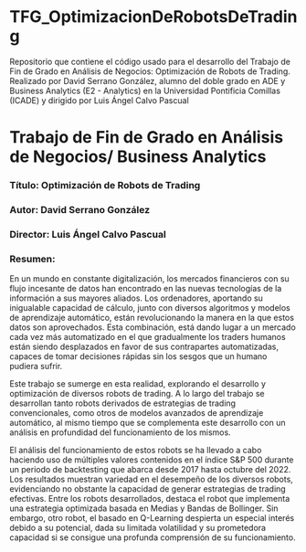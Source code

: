 # TFG_OptimizacionDeRobotsDeTrading
Repositorio que contiene el código usado para el desarrollo del Trabajo de Fin de Grado en Análisis de Negocios: Optimización de Robots de Trading. Realizado por David Serrano González, alumno del doble grado en ADE y Business Analytics (E2 - Analytics) en la Universidad Pontificia Comillas (ICADE) y dirigido por Luis Ángel Calvo Pascual

#
# Trabajo de Fin de Grado en Análisis de Negocios/ Business Analytics
### Título: Optimización de Robots de Trading
### Autor: David Serrano González
### Director: Luis Ángel Calvo Pascual

### Resumen:
En un mundo en constante digitalización, los mercados financieros con su flujo incesante de datos han encontrado en las nuevas tecnologías de la información a sus mayores aliados. Los ordenadores, aportando su inigualable capacidad de cálculo, junto con diversos algoritmos y modelos de aprendizaje automático, están revolucionando la manera en la que estos datos son aprovechados. Esta combinación, está dando lugar a un mercado cada vez más automatizado en el que gradualmente los traders humanos están siendo desplazados en favor de sus contrapartes automatizadas, capaces de tomar decisiones rápidas sin los sesgos que un humano pudiera sufrir.

Este trabajo se sumerge en esta realidad, explorando el desarrollo y optimización de diversos robots de trading. A lo largo del trabajo se desarrollan tanto robots derivados de estrategias de trading convencionales, como otros de modelos avanzados de aprendizaje automático, al mismo tiempo que se complementa este desarrollo con un análisis en profundidad del funcionamiento de los mismos.

El análisis del funcionamiento de estos robots se ha llevado a cabo haciendo uso de múltiples valores contenidos en el índice S&P 500 durante un periodo de backtesting que abarca desde 2017 hasta octubre del 2022. Los resultados muestran variedad en el desempeño de los diversos robots, evidenciando no obstante la capacidad de generar estrategias de trading efectivas. Entre los robots desarrollados, destaca el robot que implementa una estrategia optimizada basada en Medias y Bandas de Bollinger. Sin embargo, otro robot, el basado en Q-Learning despierta un especial interés debido a su potencial, dada su limitada volatilidad y su prometedora capacidad si se consigue una profunda comprensión de su funcionamiento.

